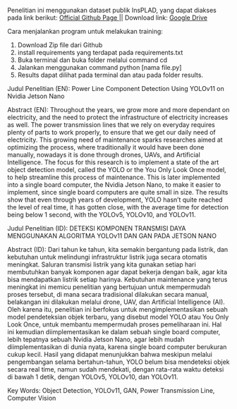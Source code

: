 Penelitian ini menggunakan dataset publik InsPLAD, yang dapat diakses pada link berikut:
<a href="https://github.com/andreluizbvs/InsPLAD"> Official Github Page </a> || Download link: <a href="https://drive.google.com/drive/folders/1psHiRyl7501YolnCcB8k55rTuAUcR9Ak ">Google Drive</a>

Cara menjalankan program untuk melakukan training:
1. Download Zip file dari Github
2. install requirements yang terdapat pada requirements.txt
3. Buka terminal dan buka folder melalui command cd
4. Jalankan menggunakan command python [nama file.py]
5. Results dapat dilihat pada terminal dan atau pada folder results.

Judul Penelitian (EN):
Power Line Component Detection Using YOLOv11 on Nvidia Jetson Nano

Abstract (EN):
Throughout the years, we grow more and more dependant on electricity, and the need to protect the infrastructure of electricity increases as well. The power transmission lines that we rely on everyday requires plenty of parts to work properly, to ensure that we get our daily need of electricity. This growing need of maintenance sparks researches aimed at optimizing the process, where traditionally it would have been done manually, nowadays it is done through drones, UAVs, and Artificial Intelligence. The focus for this research is to implement a state of the art object detection model, called the YOLO or the You Only Look Once model, to help streamline this process of maintenance. This is later implemented into a single board computer, the Nvidia Jetson Nano, to make it easier to implement, since single board computers are quite small in size. The results show that even through years of development, YOLO hasn’t quite reached the level of real time, it has gotten close, with the average time for detection being below 1 second, with the YOLOv5, YOLOv10, and YOLOv11.

Judul Penelitian (ID):
DETEKSI KOMPONEN TRANSMISI DAYA MENGGUNAKAN ALGORITMA YOLOv11 DAN GAN PADA JETSON NANO

Abstract (ID):
Dari tahun ke tahun, kita semakin bergantung pada listrik, dan kebutuhan untuk melindungi infrastruktur listrik juga secara otomatis meningkat. Saluran transmisi listrik yang kita gunakan setiap hari membutuhkan banyak komponen agar dapat bekerja dengan baik, agar kita bisa mendapatkan listrik setiap harinya. Kebutuhan maintenance yang terus meningkat ini memicu penelitian yang bertujuan untuk mempermudah proses tersebut, di mana secara tradisional dilakukan secara manual, belakangan ini dilakukan melalui drone, UAV, dan Artificial Intelligence (AI). Oleh karena itu, penelitian ini berfokus untuk mengimplementasikan sebuah model pendeteksian objek terbaru, yang disebut model YOLO atau You Only Look Once, untuk membantu mempermudah proses pemeliharaan ini. Hal ini kemudian diimplementasikan ke dalam sebuah single board computer, lebih tepatnya sebuah Nvidia Jetson Nano, agar lebih mudah diimplementasikan di dunia nyata, karena single board computer berukuran cukup kecil. Hasil yang didapat menunjukkan bahwa meskipun melalui pengembangan selama bertahun-tahun, YOLO belum bisa mendeteksi objek secara real time, namun sudah mendekati, dengan rata-rata waktu deteksi di bawah 1 detik, dengan YOLOv5, YOLOv10, dan YOLOv11.

Key Words:
Object Detection, YOLOv11, GAN, Power Transmission Line, Computer Vision
